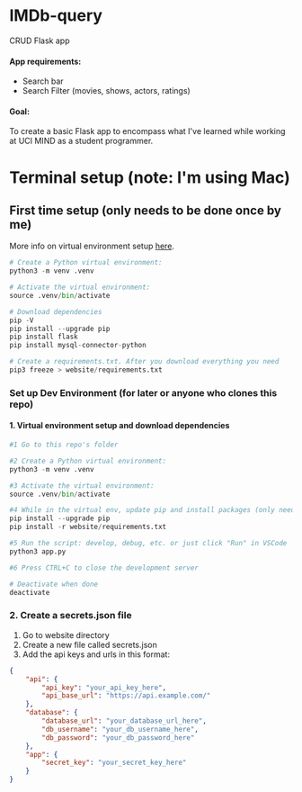 # IMDb-query
CRUD Flask app
#### App requirements:
* Search bar
* Search Filter (movies, shows, actors, ratings)
#### Goal: 
To create a basic Flask app to encompass what I've learned while working at UCI MIND as a student programmer.


# Terminal setup (note: I'm using Mac)
## First time setup (only needs to be done once by me)
More info on virtual environment setup [here](https://flask.palletsprojects.com/en/2.3.x/installation/).

``` python
# Create a Python virtual environment:
python3 -m venv .venv

# Activate the virtual environment:
source .venv/bin/activate

# Download dependencies
pip -V
pip install --upgrade pip
pip install flask
pip install mysql-connector-python

# Create a requirements.txt. After you download everything you need
pip3 freeze > website/requirements.txt
```

### Set up Dev Environment (for later or anyone who clones this repo)
#### 1. Virtual environment setup and download dependencies
``` python
#1 Go to this repo's folder

#2 Create a Python virtual environment:
python3 -m venv .venv

#3 Activate the virtual environment:
source .venv/bin/activate

#4 While in the virtual env, update pip and install packages (only need to do this once):
pip install --upgrade pip
pip install -r website/requirements.txt

#5 Run the script: develop, debug, etc. or just click "Run" in VSCode
python3 app.py

#6 Press CTRL+C to close the development server

# Deactivate when done
deactivate
```
### 2. Create a secrets.json file
1. Go to website directory
2. Create a new file called secrets.json
3. Add the api keys and urls in this format: 
``` json
{
    "api": {
        "api_key": "your_api_key_here",
        "api_base_url": "https://api.example.com/"
    },
    "database": {
        "database_url": "your_database_url_here",
        "db_username": "your_db_username_here",
        "db_password": "your_db_password_here"
    },
    "app": {
        "secret_key": "your_secret_key_here"
    }
}
```
